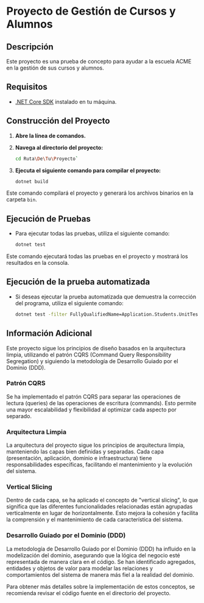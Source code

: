 # Proyecto de Gestión de Cursos y Alumnos

## Descripción

Este proyecto es una prueba de concepto para ayudar a la escuela ACME en la gestión de sus cursos y alumnos.

## Requisitos

- [.NET Core SDK](https://dotnet.microsoft.com/download) instalado en tu máquina.

## Construcción del Proyecto

1. **Abre la línea de comandos.**

2. **Navega al directorio del proyecto:**

   ```bash
   cd Ruta\De\Tu\Proyecto` 

3.  **Ejecuta el siguiente comando para compilar el proyecto:**
      ```bash
    dotnet build
    
   Este comando compilará el proyecto y generará los archivos binarios en la carpeta `bin`.
    

## Ejecución de Pruebas

-   Para ejecutar todas las pruebas, utiliza el siguiente comando:
      ```bash
    dotnet test
    
   Este comando  ejecutará todas las pruebas en el proyecto y mostrará los resultados en la consola.
    

## Ejecución de la prueba automatizada

-   Si deseas ejecutar la prueba automatizada que demuestra la corrección del programa, utiliza el siguiente comando:
    
      ```bash
    dotnet test -filter FullyQualifiedName=Application.Students.UnitTest.GetStudentWithCoursesInDataRange.GetStudentsWithCoursesInDataRangeEndToEndTest.GetStudentsWithCoursesInDataRange
    
## Información Adicional

Este proyecto sigue los principios de diseño basados en la arquitectura limpia, utilizando el patrón CQRS (Command Query Responsibility Segregation) y siguiendo la metodología de Desarrollo Guiado por el Dominio (DDD).

### Patrón CQRS

Se ha implementado el patrón CQRS para separar las operaciones de lectura (queries) de las operaciones de escritura (commands). Esto permite una mayor escalabilidad y flexibilidad al optimizar cada aspecto por separado.

### Arquitectura Limpia

La arquitectura del proyecto sigue los principios de arquitectura limpia, manteniendo las capas bien definidas y separadas. Cada capa (presentación, aplicación, dominio e infraestructura) tiene responsabilidades específicas, facilitando el mantenimiento y la evolución del sistema.

### Vertical Slicing

Dentro de cada capa, se ha aplicado el concepto de "vertical slicing", lo que significa que las diferentes funcionalidades relacionadas están agrupadas verticalmente en lugar de horizontalmente. Esto mejora la cohesión y facilita la comprensión y el mantenimiento de cada característica del sistema.

### Desarrollo Guiado por el Dominio (DDD)

La metodología de Desarrollo Guiado por el Dominio (DDD) ha influido en la modelización del dominio, asegurando que la lógica del negocio esté representada de manera clara en el código. Se han identificado agregados, entidades y objetos de valor para modelar las relaciones y comportamientos del sistema de manera más fiel a la realidad del dominio.

Para obtener más detalles sobre la implementación de estos conceptos, se recomienda revisar el código fuente en el directorio del proyecto.


